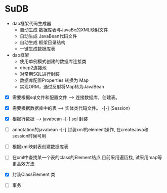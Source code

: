 # SuDB

- dao框架代码生成器
    - 自动生成 数据库表与JavaBe的XML映射文件
    - 自动生成 JavaBean代码文件
    - 自动生成 框架目录结构
    - 一键生成数据库表 
- dao框架
    - 使用单例模式创建的数据库连接类
    - dbcp2连接池
    - 对常用SQL进行封装
    - 数据库配置Properties 转换为 Map
    - 实现ORM，通过反射将Map转为JavaBean
    

-[x] 需要根据sql文件和配置文件  -->  连接数据库，创建表。
-[x] 需要根据数据库中的表  -->  实体类代码文件。
-[-]  (Session)

-[x] 根据行数据 -->  javabean
-[-] sql 封装
-[ ] annotation的javabean
-[-] 封装xml的element操作, 在createJava和session时候可用
-[ ] 根据xml映射表创建数据库表
-[ ] 在xml中查找某一个表的class的Element结点,目前采用遍历找, 试采用map等更高效方法
-[x] 封装ClassElement 类
-[ ] 事务
